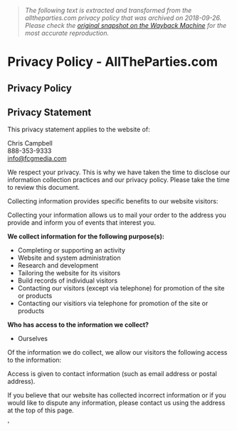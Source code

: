 > *The following text is extracted and transformed from the alltheparties.com privacy policy that was archived on 2018-09-26. Please check the [original snapshot on the Wayback Machine](https://web.archive.org/web/20180926155933id_/https%3A//alltheparties.com/cms/privacy_policy) for the most accurate reproduction.*

# Privacy Policy - AllTheParties.com

## Privacy Policy

## Privacy Statement

This privacy statement applies to the website of:

Chris Campbell   
888-353-9333  
info@fcgmedia.com

We respect your privacy. This is why we have taken the time to disclose our information collection practices and our privacy policy. Please take the time to review this document.

Collecting information provides specific benefits to our website visitors:

Collecting your information allows us to mail your order to the address you provide and inform you of events that interest you.

**We collect information for the following purpose(s):**

  * Completing or supporting an activity
  * Website and system administration
  * Research and development
  * Tailoring the website for its visitors
  * Build records of individual visitors
  * Contacting our visitors (except via telephone) for promotion of the site or products
  * Contacting our visitiors via telephone for promotion of the site or products



**Who has access to the information we collect?**

  * Ourselves



Of the information we do collect, we allow our visitors the following access to the information:

Access is given to contact information (such as email address or postal address).

If you believe that our website has collected incorrect information or if you would like to dispute any information, please contact us using the address at the top of this page.

'
